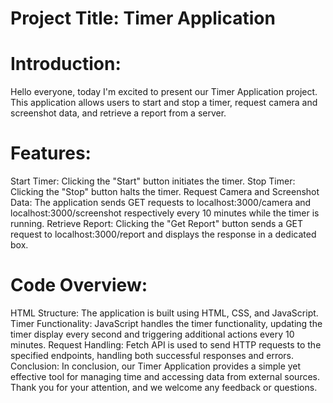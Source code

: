 # Project Title: Timer Application

# Introduction:
Hello everyone, today I'm excited to present our Timer Application project. This application allows users to start and stop a timer, request camera and screenshot data, and retrieve a report from a server.

# Features:

Start Timer: Clicking the "Start" button initiates the timer.
Stop Timer: Clicking the "Stop" button halts the timer.
Request Camera and Screenshot Data: The application sends GET requests to localhost:3000/camera and localhost:3000/screenshot respectively every 10 minutes while the timer is running.
Retrieve Report: Clicking the "Get Report" button sends a GET request to localhost:3000/report and displays the response in a dedicated box.
# Code Overview:

HTML Structure: The application is built using HTML, CSS, and JavaScript.
Timer Functionality: JavaScript handles the timer functionality, updating the timer display every second and triggering additional actions every 10 minutes.
Request Handling: Fetch API is used to send HTTP requests to the specified endpoints, handling both successful responses and errors.
Conclusion:
In conclusion, our Timer Application provides a simple yet effective tool for managing time and accessing data from external sources. Thank you for your attention, and we welcome any feedback or questions.
